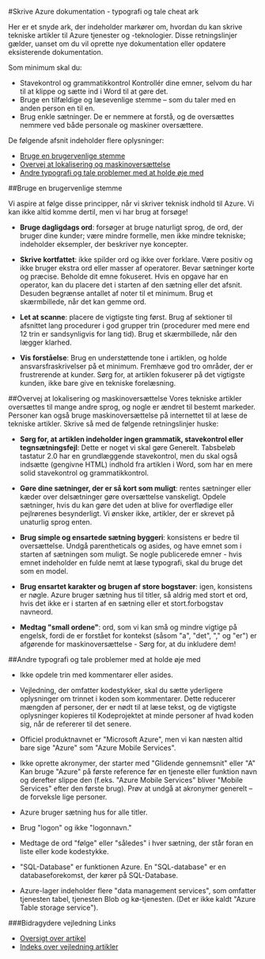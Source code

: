 <properties title="" pageTitle="Skrive Azure dokumentation - typografi og tale cheat ark" description="Typografi og tale oplysninger kan hjælpe dig med at oprette teknisk indhold til Azure dokumentation center." metaKeywords="" services="" solutions="" documentationCenter="" authors="tysonn" videoId="" scriptId="" manager="required" />

<tags ms.service="contributor-guide" ms.devlang="" ms.topic="article" ms.tgt_pltfrm="" ms.workload="" ms.date="12/16/2014" ms.author="glenga" />

#<a name="writing-azure-documentation---style-and-voice-cheat-sheet"></a>Skrive Azure dokumentation - typografi og tale cheat ark

Her er et snyde ark, der indeholder markører om, hvordan du kan skrive tekniske artikler til Azure tjenester og -teknologier. Disse retningslinjer gælder, uanset om du vil oprette nye dokumentation eller opdatere eksisterende dokumentation.

Som minimum skal du:

- Stavekontrol og grammatikkontrol Kontrollér dine emner, selvom du har til at klippe og sætte ind i Word til at gøre det.
- Bruge en tilfældige og læsevenlige stemme – som du taler med en anden person en til en.
- Brug enkle sætninger. De er nemmere at forstå, og de oversættes nemmere ved både personale og maskiner oversættere.

De følgende afsnit indeholder flere oplysninger:

+ [Bruge en brugervenlige stemme]
+ [Overvej at lokalisering og maskinoversættelse]
+ [Andre typografi og tale problemer med at holde øje med]


##<a name="use-a-customer-friendly-voice"></a>Bruge en brugervenlige stemme

Vi aspire at følge disse principper, når vi skriver teknisk indhold til Azure. Vi kan ikke altid komme dertil, men vi har brug at forsøge!

- **Bruge dagligdags ord**: forsøger at bruge naturligt sprog, de ord, der bruger dine kunder; være mindre formelle, men ikke mindre tekniske; indeholder eksempler, der beskriver nye koncepter.

- **Skrive kortfattet**: ikke spilder ord og ikke over forklare. Være positiv og ikke bruger ekstra ord eller masser af operatorer. Bevar sætninger korte og præcise. Beholde dit emne fokuseret. Hvis en opgave har en operator, kan du placere det i starten af den sætning eller det afsnit. Desuden begrænse antallet af noter til et minimum. Brug et skærmbillede, når det kan gemme ord.

- **Let at scanne**: placere de vigtigste ting først. Brug af sektioner til afsnittet lang procedurer i god grupper trin (procedurer med mere end 12 trin er sandsynligvis for lang tid). Brug et skærmbillede, når den lægger klarhed.

- **Vis forståelse**: Brug en understøttende tone i artiklen, og holde ansvarsfraskrivelser på et minimum. Fremhæve god tro områder, der er frustrerende at kunder. Sørg for, at artiklen fokuserer på det vigtigste kunden, ikke bare give en tekniske forelæsning.

##<a name="consider-localization-and-machine-translation"></a>Overvej at lokalisering og maskinoversættelse
Vores tekniske artikler oversættes til mange andre sprog, og nogle er ændret til bestemt markeder. Personer kan også bruge maskinoversættelse på internettet til at læse de tekniske artikler. Skrive så med de følgende retningslinjer huske:

- **Sørg for, at artiklen indeholder ingen grammatik, stavekontrol eller tegnsætningsfejl**: Dette er noget vi skal gøre Generelt. Tabsbeløb tastatur 2.0 har en grundlæggende stavekontrol, men du skal også indsætte (gengivne HTML) indhold fra artiklen i Word, som har en mere solid stavekontrol og grammatikkontrol.

- **Gøre dine sætninger, der er så kort som muligt**: rentes sætninger eller kæder over delsætninger gøre oversættelse vanskeligt. Opdele sætninger, hvis du kan gøre det uden at blive for overflødige eller pejlrørenes besynderligt. Vi ønsker ikke, artikler, der er skrevet på unaturlig sprog enten.

- **Brug simple og ensartede sætning byggeri**: konsistens er bedre til oversættelse. Undgå parentheticals og asides, og have emnet som i starten af sætningen som muligt. Se nogle publicerede emner - hvis emnet indeholder en fulde nemt at læse typografi, skal du bruge det som en model.

- **Brug ensartet karakter og brugen af store bogstaver**: igen, konsistens er nøgle. Azure bruger sætning hus til titler, så aldrig med stort et ord, hvis det ikke er i starten af en sætning eller et stort.forbogstav navneord.

- **Medtag "small ordene"**: ord, som vi kan små og mindre vigtige på engelsk, fordi de er forstået for kontekst (såsom "a", "det", "," og "er") er afgørende for maskinoversættelse - Sørg for, at du inkludere dem!

##<a name="other-style-and-voice-issues-to-watch-for"></a>Andre typografi og tale problemer med at holde øje med

- Ikke opdele trin med kommentarer eller asides.

- Vejledning, der omfatter kodestykker, skal du sætte yderligere oplysninger om trinnet i koden som kommentarer. Dette reducerer mængden af personer, der er nødt til at læse tekst, og de vigtigste oplysninger kopieres til Kodeprojektet at minde personer af hvad koden sig, når de refererer til det senere.

- Officiel produktnavnet er "Microsoft Azure", men vi kan næsten altid bare sige "Azure" som "Azure Mobile Services".

- Ikke oprette akronymer, der starter med "Glidende gennemsnit" eller "A" Kan bruge "Azure" på første reference før en tjeneste eller funktion navn og derefter slippe den (f.eks. "Azure Mobile Services" bliver "Mobile Services" efter den første brug). Prøv at undgå at akronymer generelt – de forveksle lige personer.

- Azure bruger sætning hus for alle titler.

- Brug "logon" og ikke "logonnavn."

- Medtage de ord "følge" eller "således" i hver sætning, der står foran en liste eller kode kodestykke.

- "SQL-Database" er funktionen Azure. En "SQL-database" er en databaseforekomst, der kører på SQL-Database.

- Azure-lager indeholder flere "data management services", som omfatter tjenesten tabel, tjenesten Blob og kø-tjenesten. (Det er ikke kaldt "Azure Table storage service").




###<a name="contributors-guide-links"></a>Bidragydere vejledning Links

- [Oversigt over artikel](./../README.md)
- [Indeks over vejledning artikler](./contributor-guide-index.md)



<!--Anchors-->
[Bruge en brugervenlige stemme]: #use-a-customer-friendly-voice
[Overvej at lokalisering og maskinoversættelse]: #consider-localization-and-machine-translation
[andre typografi og tale problemer med at holde øje med]: #other-style-and-voice-issues-to-watch-for
